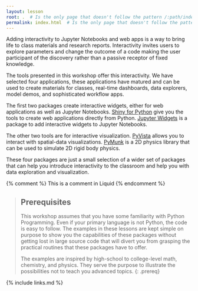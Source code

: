 ```yaml
---
layout: lesson
root: .  # Is the only page that doesn't follow the pattern /:path/index.html
permalink: index.html  # Is the only page that doesn't follow the pattern /:path/index.html
---
```

Adding interactivity to Jupyter Notebooks and web apps is a way to bring life to class materials and research reports.
Interactivity invites users to explore parameters and change the outcome of a code making the user participant of the discovery rather than a passive receptor of fixed knowledge.

The tools presented in this workshop offer this interactivity. We have selected four applications, these applications have matured and can be used to create materials for classes, real-time dashboards, data explorers, model demos, and sophisticated workflow apps.

The first two packages create interactive widgets, either for web applications as well as Jupyter Notebooks.
[Shiny for Python](https://shiny.posit.co/py/) give you the tools to create web applications directly from Python. [Jupyter Widgets](https://ipywidgets.readthedocs.io/en/stable/) is a package to add interactive widgets to Jupyter Notebooks.

The other two tools are for interactive visualization. [PyVista](https://docs.pyvista.org/version/stable/) allows you to interact with spatial-data visualizations. [PyMunk](https://www.pymunk.org/en/latest/) is a 2D physics library that can be used to simulate 2D rigid body physics. 

These four packages are just a small selection of a wider set of packages that can help you introduce interactivity to the classroom and help you with data exploration and visualization.

<!-- this is an html comment -->

{% comment %} This is a comment in Liquid {% endcomment %}

> ## Prerequisites
>
> This workshop assumes that you have some familiarity with Python Programming.
> Even if your primary language is not Python, the code is easy to follow.
> The examples in these lessons are kept simple on purpose to show you the capabilities of these packages without getting lost in large source code that will divert you from grasping the practical routines that these packages have to offer.
> 
> The examples are inspired by high-school to college-level math, chemistry, and physics. They serve the purpose to illustrate the possibilities not to teach you advanced topics.
{: .prereq}

{% include links.md %}
